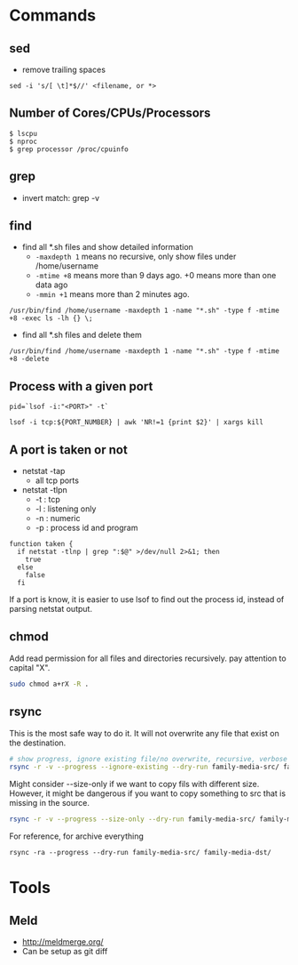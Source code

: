 # Commands

## sed
* remove trailing spaces
```
sed -i 's/[ \t]*$//' <filename, or *>
```

## Number of Cores/CPUs/Processors
```
$ lscpu
$ nproc
$ grep processor /proc/cpuinfo
```

## grep
* invert match: grep -v

## find
* find all *.sh files and show detailed information
  * ```-maxdepth 1``` means no recursive, only show files under /home/username
  * ```-mtime +8``` means more than 9 days ago. +0 means more than one data ago
  * ```-mmin +1``` means more than 2 minutes ago.
```
/usr/bin/find /home/username -maxdepth 1 -name "*.sh" -type f -mtime +8 -exec ls -lh {} \;
```
* find all *.sh files and delete them
```
/usr/bin/find /home/username -maxdepth 1 -name "*.sh" -type f -mtime +8 -delete
```

## Process with a given port
```
pid=`lsof -i:"<PORT>" -t`
```
```
lsof -i tcp:${PORT_NUMBER} | awk 'NR!=1 {print $2}' | xargs kill
```

## A port is taken or not
* netstat -tap
  * all tcp ports
* netstat -tlpn
  * -t : tcp
  * -l : listening only
  * -n : numeric
  * -p : process id and program
```
function taken {
  if netstat -tlnp | grep ":$@" >/dev/null 2>&1; then
    true
  else
    false
  fi
```
If a port is know, it is easier to use lsof to find out the process id, instead of parsing netstat output.

## chmod
Add read permission for all files and directories recursively. pay attention to capital "X".
```bash
sudo chmod a+rX -R .
```

## rsync
This is the most safe way to do it. It will not overwrite any file that exist on the destination.
```bash
# show progress, ignore existing file/no overwrite, recursive, verbose
rsync -r -v --progress --ignore-existing --dry-run family-media-src/ family-media-dst/
```

Might consider --size-only if we want to copy fils with different size. However, it might be dangerous
if you want to copy something to src that is missing in the source.
```bash
rsync -r -v --progress --size-only --dry-run family-media-src/ family-media-dst/
```

For reference, for archive everything 
```
rsync -ra --progress --dry-run family-media-src/ family-media-dst/
```
# Tools
## Meld
* http://meldmerge.org/
* Can be setup as git diff

